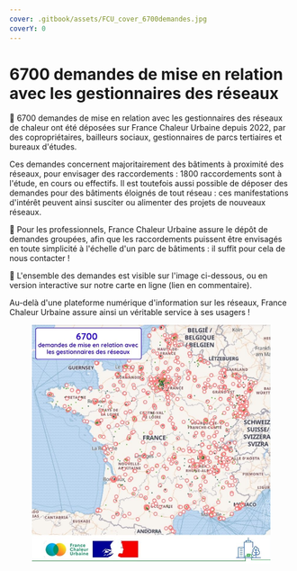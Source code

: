 ```yaml
---
cover: .gitbook/assets/FCU_cover_6700demandes.jpg
coverY: 0
---
```


# 6700 demandes de mise en relation avec les gestionnaires des réseaux

🤝 6700 demandes de mise en relation avec les gestionnaires des réseaux de chaleur ont été déposées sur France Chaleur Urbaine depuis 2022, par des copropriétaires, bailleurs sociaux, gestionnaires de parcs tertiaires et bureaux d'études.

Ces demandes concernent majoritairement des bâtiments à proximité des réseaux, pour envisager des raccordements : 1800 raccordements sont à l'étude, en cours ou effectifs. Il est toutefois aussi possible de déposer des demandes pour des bâtiments éloignés de tout réseau : ces manifestations d'intérêt peuvent ainsi susciter ou alimenter des projets de nouveaux réseaux.

🏢 Pour les professionnels, France Chaleur Urbaine assure le dépôt de demandes groupées, afin que les raccordements puissent être envisagés en toute simplicité à l'échelle d'un parc de bâtiments : il suffit pour cela de nous contacter !

📍 L'ensemble des demandes est visible sur l'image ci-dessous, ou en version interactive sur notre carte en ligne (lien en commentaire).

Au-delà d'une plateforme numérique d'information sur les réseaux, France Chaleur Urbaine assure ainsi un véritable service à ses usagers !

<figure><img src=".gitbook/assets/FCU_6700demandes.jpg" alt=""><figcaption></figcaption></figure>

